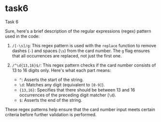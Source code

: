 # task6
Task 6

Sure, here's a brief description of the regular expressions (regex) pattern used in the code:

1. `/[-\s]/g`: This regex pattern is used with the `replace` function to remove dashes (`-`) and spaces (`\s`) from the card number. The `g` flag ensures that all occurrences are replaced, not just the first one.

2. `/^\d{13,16}$/`: This regex pattern checks if the card number consists of 13 to 16 digits only. Here's what each part means:
   - `^`: Asserts the start of the string.
   - `\d`: Matches any digit (equivalent to `[0-9]`).
   - `{13,16}`: Specifies that there should be between 13 and 16 occurrences of the preceding digit matcher (`\d`).
   - `$`: Asserts the end of the string.

These regex patterns help ensure that the card number input meets certain criteria before further validation is performed.